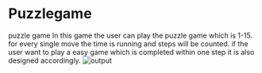 # Puzzlegame
puzzle game
In this game the user can play the puzzle game which is 1-15. for every single move the time is running and steps will be counted.
if the user want to play a easy game which is completed within one step it is also designed accordingly.
![output](https://user-images.githubusercontent.com/106628168/208986029-c053118b-83cf-4534-8d2a-e6ff99493172.png)
